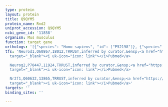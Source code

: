 ```yaml
---
type: protein
layout: protein
title: Q9QYM5
protein_name: Rnd2
uniprot_accession: Q9QYM5
ncbi_gene_id: '11858'
organism: Mus musculus
function: target gene
orthologs: '[{"species": "Homo sapiens", "id": ["P52198"]}, {"species": "Rattus norvegicus", "id": ["Q5HZE6"]}]'
tfs: 'Neurod1,Q60867,18012,TRRUST,inferred by curator,&ensp;<a href="https://www.ncbi.nlm.nih.gov/pubmed/?term=23180754%5Buid%5D+OR+29087512%5Buid%5D"
  target="_blank"><i uk-icon="icon: link"></i>Pubmed</a>

  Neurog2,P70447,11924,TRRUST,inferred by curator,&ensp;<a href="https://www.ncbi.nlm.nih.gov/pubmed/?term=21435554%5Buid%5D+OR+29087512%5Buid%5D"
  target="_blank"><i uk-icon="icon: link"></i>Pubmed</a>

  Nr2f1,Q60632,13865,TRRUST,inferred by curator,&ensp;<a href="https://www.ncbi.nlm.nih.gov/pubmed/?term=21965613%5Buid%5D+OR+29087512%5Buid%5D"
  target="_blank"><i uk-icon="icon: link"></i>Pubmed</a>'
targets: ''
binding_sites: ''

---
```

